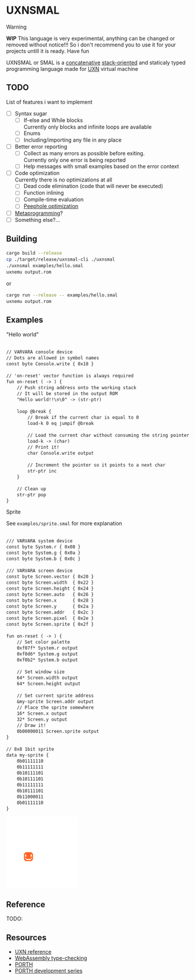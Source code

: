 # UXNSMAL

> [!WARNING]
> **WIP**
> This language is very experimental, anything can be changed or removed without notice!!!
> So i don't recommend you to use it for your projects untill it is ready. Have fun

UXNSMAL or SMAL is a [concatenative][] [stack-oriented][] and staticaly typed
programming language made for [UXN][] virtual machine

[concatenative]: https://en.wikipedia.org/wiki/Concatenative_programming_language
[stack-oriented]: https://en.wikipedia.org/wiki/Stack-oriented_programming
[UXN]: https://100r.co/site/uxn.html

## TODO

List of features i want to implement

- [ ] Syntax sugar
	- [ ] If-else and While blocks\
	      Currently only blocks and infinite loops are available
	- [ ] Enums
	- [ ] Including/importing any file in any place
- [ ] Better error reporting
	- [ ] Collect as many errors as possible before exiting.\
	      Currently only one error is being reported
	- [ ] Help messages with small examples based on the error context
- [ ] Code optimization\
      Currently there is no optimizations at all
	- [ ] Dead code elimination (code that will never be executed)
	- [ ] Function inlining
	- [ ] Compile-time evaluation
	- [ ] [Peephole optimization][]
- [ ] [Metaprogramming][]?
- [ ] Something else?...

[Peephole optimization]: https://en.wikipedia.org/wiki/Peephole_optimization
[Metaprogramming]: https://en.wikipedia.org/wiki/Metaprogramming

## Building

```sh
cargo build --release
cp ./target/release/uxnsmal-cli ./uxnsmal
./uxnsmal examples/hello.smal
uxnemu output.rom
```

or

```sh
cargo run --release -- examples/hello.smal
uxnemu output.rom
```

## Examples

"Hello world"

```uxnsmal

// VARVARA console device
// Dots are allowed in symbol names
const byte Console.write { 0x18 }

// 'on-reset' vector function is always required
fun on-reset ( -> ) {
	// Push string address onto the working stack
	// It will be stored in the output ROM
	"Hello world!!\n\0" -> (str-ptr)

	loop @break {
		// Break if the current char is equal to 0
		load-k 0 eq jumpif @break

		// Load the current char without consuming the string pointer
		load-k -> (char)
		// Print it!
		char Console.write output

		// Increment the pointer so it points to a next char
		str-ptr inc
	}

	// Clean up
	str-ptr pop
}
```

Sprite

See `examples/sprite.smal` for more explanation

```uxnsmal

/// VARVARA system device
const byte System.r { 0x08 }
const byte System.g { 0x0a }
const byte System.b { 0x0c }

/// VARVARA screen device
const byte Screen.vector { 0x20 }
const byte Screen.width  { 0x22 }
const byte Screen.height { 0x24 }
const byte Screen.auto   { 0x26 }
const byte Screen.x      { 0x28 }
const byte Screen.y      { 0x2a }
const byte Screen.addr   { 0x2c }
const byte Screen.pixel  { 0x2e }
const byte Screen.sprite { 0x2f }

fun on-reset ( -> ) {
	// Set color palette
	0xf07f* System.r output
	0xf0d6* System.g output
	0xf0b2* System.b output

	// Set window size
	64* Screen.width output
	64* Screen.height output

	// Set current sprite address
	&my-sprite Screen.addr output
	// Place the sprite somewhere
	16* Screen.x output
	32* Screen.y output
	// Draw it!
	0b00000011 Screen.sprite output
}

// 8x8 1bit sprite
data my-sprite {
	0b01111110
	0b11111111
	0b10111101
	0b10111101
	0b11111111
	0b10111101
	0b11000011
	0b01111110
}
```

![SPRITE example](./res/sprite-example.png)

## Reference

TODO:

## Resources

- [UXN reference](https://wiki.xxiivv.com/site/uxntal_reference.html)
- [WebAssembly type-checking](https://binji.github.io/posts/webassembly-type-checking)
- [PORTH](https://gitlab.com/tsoding/porth)
- [PORTH development series](https://youtube.com/playlist?list=PLpM-Dvs8t0VbMZA7wW9aR3EtBqe2kinu4&si=7HwCcRhAZqfkGGC_)
